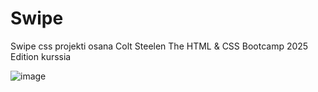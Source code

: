 # Swipe
 Swipe css projekti osana Colt Steelen The HTML & CSS Bootcamp 2025 Edition kurssia

![image](https://github.com/user-attachments/assets/fba83ccb-0467-41d7-b722-d3a78b6bd339)
